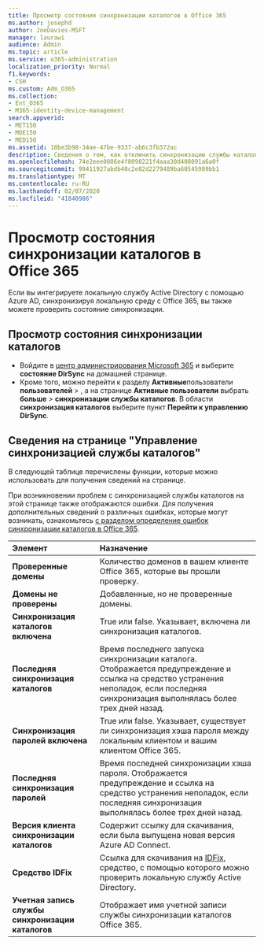 ```yaml
---
title: Просмотр состояния синхронизации каталогов в Office 365
ms.author: josephd
author: JoeDavies-MSFT
manager: laurawi
audience: Admin
ms.topic: article
ms.service: o365-administration
localization_priority: Normal
f1.keywords:
- CSH
ms.custom: Adm_O365
ms.collection:
- Ent_O365
- M365-identity-device-management
search.appverid:
- MET150
- MOE150
- MED150
ms.assetid: 18be3b98-34ae-47be-9337-ab6c3fb372ac
description: Сведения о том, как отключить синхронизацию службы каталогов. Вы также можете просмотреть его состояние.
ms.openlocfilehash: 74e2eee0086e4f8098221f4aaa30d408091a6a0f
ms.sourcegitcommit: 99411927abdb40c2e82d2279489ba60545989bb1
ms.translationtype: MT
ms.contentlocale: ru-RU
ms.lasthandoff: 02/07/2020
ms.locfileid: "41840986"
---
```

# <a name="view-directory-synchronization-status-in-office-365"></a>Просмотр состояния синхронизации каталогов в Office 365

Если вы интегрируете локальную службу Active Directory с помощью Azure AD, синхронизируя локальную среду с Office 365, вы также можете проверить состояние синхронизации.
  
## <a name="view-directory-synchronization-status"></a>Просмотр состояния синхронизации каталогов

- Войдите в [центр администрирования Microsoft 365](https://admin.microsoft.com) и выберите **состояние DirSync** на домашней странице.
- Кроме того, можно перейти к разделу **Активные**пользователи **пользователей** \> , а на странице **Активные пользователи** выбрать **больше** \> **синхронизации службы каталогов**. В области **синхронизация каталогов** выберите пункт **Перейти к управлению DirSync**.

## <a name="information-on-the-manage-directory-synchronization-page"></a>Сведения на странице "Управление синхронизацией службы каталогов"

В следующей таблице перечислены функции, которые можно использовать для получения сведений на странице.
  
При возникновении проблем с синхронизацией службы каталогов на этой странице также отображаются ошибки. Для получения дополнительных сведений о различных ошибках, которые могут возникать, ознакомьтесь [с разделом определение ошибок синхронизации каталогов в Office 365](identify-directory-synchronization-errors.md).
  
|**Элемент**|**Назначение**|
|:-----|:-----|
|**Проверенные домены** | Количество доменов в вашем клиенте Office 365, которые вы прошли проверку. |
|**Домены не проверены** | Добавленные, но не проверенные домены. |
|**Синхронизация каталогов включена** |True или false. Указывает, включена ли синхронизация каталогов. |
|**Последняя синхронизация каталогов** | Время последнего запуска синхронизации каталога. Отображается предупреждение и ссылка на средство устранения неполадок, если последняя синхронизация выполнялась более трех дней назад. |
|**Синхронизация паролей включена** | True или false. Указывает, существует ли синхронизация хэша пароля между локальным клиентом и вашим клиентом Office 365. |
|**Последняя синхронизация паролей** | Время последней синхронизации хэша пароля. Отображается предупреждение и ссылка на средство устранения неполадок, если последняя синхронизация выполнялась более трех дней назад. |
|**Версия клиента синхронизации каталогов** | Содержит ссылку для скачивания, если была выпущена новая версия Azure AD Connect. |
|**Средство IDFix** | Ссылка для скачивания на [IDFix](install-and-run-idfix.md), средство, с помощью которого можно проверить локальную службу Active Directory. |
|**Учетная запись службы синхронизации каталогов** | Отображает имя учетной записи службы синхронизации каталогов Office 365. |
